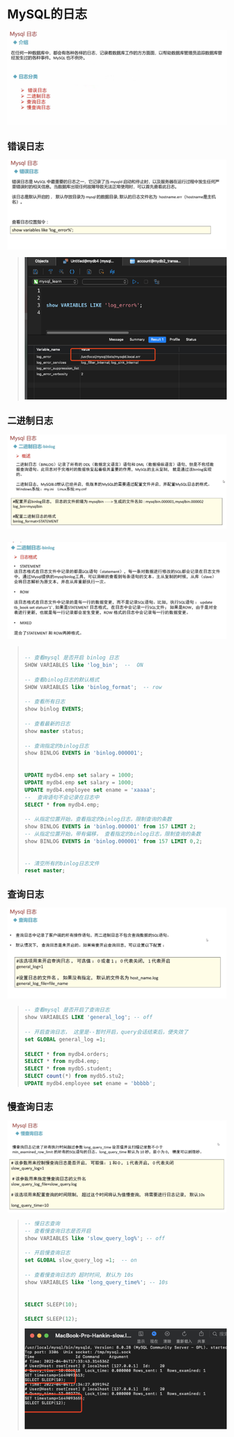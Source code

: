 # MySQL的日志

![](./imgs/000日志.png)

## 错误日志 

![](./imgs/000错误日志.png)

> ![](./imgs/000错误日志2.png)



## 二进制日志

![](./imgs/000二进制日志.png)

>```sql
>
>
>```

![](./imgs/000二进制日志2.png)

> ```sql
> 
> -- 查看mysql 是否开启 binlog 日志 
> SHOW VARIABLES like 'log_bin';  --  ON 
> 
> -- 查看binlog日志的默认格式
> SHOW VARIABLES like 'binlog_format';  -- row 
> 
> -- 查看所有日志 
> show binlog EVENTS;
> 
> -- 查看最新的日志 
> show master status;
> 
> -- 查询指定的binlog日志 
> show BINLOG EVENTS in 'binlog.000001';
> 
> 
> UPDATE mydb4.emp set salary = 1000;
> UPDATE mydb4.emp set salary = 1000;
> UPDATE mydb4.employee set ename = 'xaaaa';
> --  查询语句不会记录在日志中
> SELECT * from mydb4.emp;
> 
> -- 从指定位置开始，查看指定的binlog日志，限制查询的条数 
> show BINLOG EVENTS in 'binlog.000001' from 157 LIMIT 2;
> -- 从指定位置开始，带有偏移， 查看指定的binlog日志，限制查询的条数 
> show BINLOG EVENTS in 'binlog.000001' from 157 LIMIT 0,2;
> 
> 
> -- 清空所有的binlog日志文件 
> reset master;
> ```
>
> 

## 查询日志

![](./imgs/000查询日志.png)

>```sql
>-- 查看mysql 是否开启了查询日志 
>show VARIABLES LIKE 'general_log'; -- off 
>
>-- 开启查询日志， 这里是--暂时开启，query会话结束后，便失效了 
>set GLOBAL general_log =1;
>
>SELECT * from mydb4.orders;
>SELECT * from mydb4.emp;
>SELECT * from mydb5.student;
>SELECT count(*) from mydb5.stu2;
>UPDATE mydb4.employee set ename = 'bbbbb';
>```
>
>
>
>

## 慢查询日志

![](./imgs/000慢查询日志.png)

> ```sql
> -- 慢日志查询 
> -- 查看慢查询日志是否开启
> show VARIABLES like 'slow_query_log%'; -- off 
> 
> -- 开启慢查询日志 
> set GLOBAL slow_query_log =1;  -- on 
> 
> -- 查看慢查询日志的 超时时间, 默认为 10s 
> show VARIABLES like 'long_query_time%'; -- 10s
> 
> 
> SELECT SLEEP(10);
> 
> SELECT SLEEP(12);
> 
> ```
>
> ![](./imgs/000慢查询日志2.png)



























